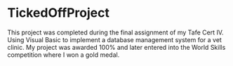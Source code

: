 # TickedOffProject

This project was completed during the final assignment of my Tafe Cert IV. Using Visual Basic to implement a database management system for a vet clinic. My project was awarded 100% and later entered into the World Skills competition where I won a gold medal.

